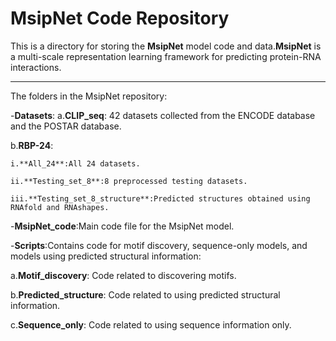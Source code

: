 # **MsipNet** Code Repository

This is a directory for storing the **MsipNet** model code and data.**MsipNet** is a multi-scale representation learning framework for predicting protein-RNA interactions.

---

The folders in the MsipNet repository:

-**Datasets**:
  a.**CLIP_seq**: 42 datasets collected from the ENCODE database and the POSTAR database.
  
  b.**RBP-24**:
  
    i.**All_24**:All 24 datasets.
    
    ii.**Testing_set_8**:8 preprocessed testing datasets.
    
    iii.**Testing_set_8_structure**:Predicted structures obtained using RNAfold and RNAshapes.

-**MsipNet_code**:Main code file for the MsipNet model.

-**Scripts**:Contains code for motif discovery, sequence-only models, and models using predicted structural information:

  a.**Motif_discovery**: Code related to discovering motifs.
  
  b.**Predicted_structure**: Code related to using predicted structural information.
  
  c.**Sequence_only**: Code related to using sequence information only.
